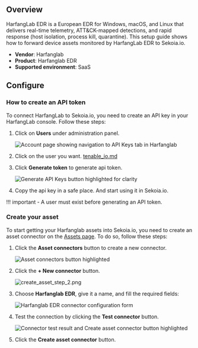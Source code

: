 
## Overview

HarfangLab EDR is a European EDR for Windows, macOS, and Linux that delivers real-time telemetry, ATT&CK-mapped detections, and rapid response (host isolation, process kill, quarantine). This setup guide shows how to forward device assets monitored by HarfangLab EDR to Sekoia.io.

- **Vendor**: Harfanglab
- **Product**: Harfanglab EDR
- **Supported environment**: SaaS

## Configure

### How to create an API token

To connect HarfangLab to Sekoia.io, you need to create an API key in your
HarfangLab console. Follow these steps:

1. Click on **Users** under administration panel.

    ![Account page showing navigation to API Keys tab in Harfanglab](/assets/operation_center/asset_connectors/device/harfanglab/users_button.png)

2. Click on the user you want.
[tenable_io.md](../vulnerability/tenable_io.md)
3. Click **Generate token** to generate api token.

    ![Generate API Keys button highlighted for clarity](/assets/operation_center/asset_connectors/device/harfanglab/generate_button.png)

4. Copy the api key in a safe place. And start using it in Sekoia.io.

!!! important
    - A user must exist before generating an API token.


### Create your asset

To start getting your Harfanglab assets into Sekoia.io, you need to create an asset connector on the [Assets page](https://app.sekoia.io/assets). To do so, follow these steps:

1. Click the **Asset connectors** button to create a new connector.

    ![Asset connectors button highlighted](/assets/operation_center/asset_connectors/vulnerability/tenable/asset_connector_button.png)

2. Click the **+ New connector** button.
    
    ![create_asset_step_2.png](/assets/operation_center/asset_connectors/vulnerability/tenable/new_connector_button.png)

3. Choose **Harfanglab EDR**, give it a name, and fill the required fields:

    ![Harfanglab EDR connector configuration form](/assets/operation_center/asset_connectors/vulnerability/tenable/tenable_asset_connector.png)

4. Test the connection by clicking the **Test connector** button.

    ![Connector test result and Create asset connector button highlighted](/assets/operation_center/asset_connectors/device/harfanglab/harfanglab_page.png)

5. Click the **Create asset connector** button.
